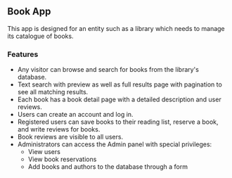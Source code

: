 ## Book App

This app is designed for an entity such as a library which needs to manage its catalogue of books. 

### Features
- Any visitor can browse and search for books from the library's database. 
- Text search with preview as well as full results page with pagination to see all matching results.
- Each book has a book detail page with a detailed description and user reviews.
- Users can create an account and log in.
- Registered users can save books to their reading list, reserve a book, and write reviews for books. 
- Book reviews are visible to all users.
- Administrators can access the Admin panel with special privileges:
    - View users
    - View book reservations
    - Add books and authors to the database through a form
